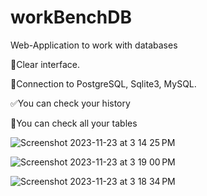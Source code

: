 # workBenchDB
Web-Application to work with databases

🔨Clear interface.

💎Connection to PostgreSQL, Sqlite3, MySQL.

✅You can check your history

🎯You can check all your tables



![Screenshot 2023-11-23 at 3 14 25 PM](https://github.com/ekovv/workBenchDB/assets/88485625/3cafbd5c-bb52-426a-b866-8fc2c5df19de)


![Screenshot 2023-11-23 at 3 19 00 PM](https://github.com/ekovv/workBenchDB/assets/88485625/5f7e15e9-04c4-4fc4-b860-c9f7b9b6b696)


![Screenshot 2023-11-23 at 3 18 34 PM](https://github.com/ekovv/workBenchDB/assets/88485625/eb0e7253-4318-4ccc-8883-7d964ffffddc)
